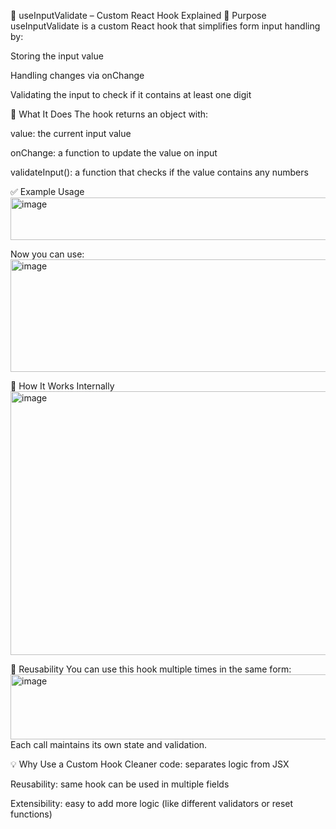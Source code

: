 🧩 useInputValidate – Custom React Hook Explained
📌 Purpose
useInputValidate is a custom React hook that simplifies form input handling by:

Storing the input value

Handling changes via onChange

Validating the input to check if it contains at least one digit

🧠 What It Does
The hook returns an object with:

value: the current input value

onChange: a function to update the value on input

validateInput(): a function that checks if the value contains any numbers

✅ Example Usage
<img width="583" height="68" alt="image" src="https://github.com/user-attachments/assets/348b1e44-07ca-4dc6-a8e2-13b33fc81a33" />

Now you can use:
<img width="676" height="180" alt="image" src="https://github.com/user-attachments/assets/f59d6299-89c5-49d8-9990-4b7a655d4cfa" />

🧪 How It Works Internally
<img width="795" height="422" alt="image" src="https://github.com/user-attachments/assets/d576a96d-c2ad-406c-ae55-9a1b470c7686" />

🔄 Reusability
You can use this hook multiple times in the same form:
<img width="596" height="104" alt="image" src="https://github.com/user-attachments/assets/70618693-aedf-429f-b9fa-4c45667603df" />
Each call maintains its own state and validation.

💡 Why Use a Custom Hook
Cleaner code: separates logic from JSX

Reusability: same hook can be used in multiple fields

Extensibility: easy to add more logic (like different validators or reset functions)




